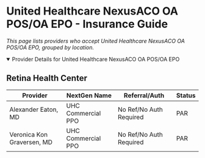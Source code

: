 # United Healthcare NexusACO OA POS/OA EPO - Insurance Guide

*This page lists providers who accept United Healthcare NexusACO OA POS/OA EPO, grouped by location.*

<details open><summary>Provider Details for United Healthcare NexusACO OA POS/OA EPO</summary>

## Retina Health Center

| Provider | NextGen Name | Referral/Auth | Status |
|----------|-------------|--------------|--------|
| Alexander Eaton, MD | UHC Commercial PPO | No Ref/No Auth Required | PAR |
| Veronica Kon Graversen, MD | UHC Commercial PPO | No Ref/No Auth Required | PAR |

</details>

